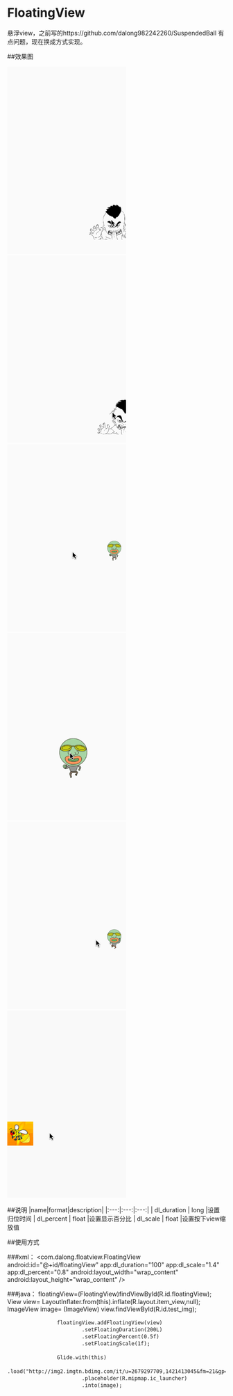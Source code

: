 # FloatingView
悬浮view，之前写的https://github.com/dalong982242260/SuspendedBall  有点问题，现在换成方式实现。



##效果图

![image](https://github.com/dalong982242260/FloatingView/blob/master/img/floating1.gif?raw=true)
![image](https://github.com/dalong982242260/FloatingView/blob/master/img/floating1_2.gif?raw=true)
![image](https://github.com/dalong982242260/FloatingView/blob/master/img/floating2_1.gif?raw=true)
![image](https://github.com/dalong982242260/FloatingView/blob/master/img/floating2_2.gif?raw=true)
![image](https://github.com/dalong982242260/FloatingView/blob/master/img/floating2_3.gif?raw=true)
![image](https://github.com/dalong982242260/FloatingView/blob/master/img/floating3_1.gif?raw=true)


##说明
|name|format|description|
|:---:|:---:|:---:|
| dl_duration | long |设置归位时间
| dl_percent | float |设置显示百分比
| dl_scale | float |设置按下view缩放值


##使用方式

###xml：
              <com.dalong.floatview.FloatingView
                    android:id="@+id/floatingView"
                    app:dl_duration="100"
                    app:dl_scale="1.4"
                    app:dl_percent="0.8"
                    android:layout_width="wrap_content"
                    android:layout_height="wrap_content" />
            
###java：
                    floatingView=(FloatingView)findViewById(R.id.floatingView);
                    View view= LayoutInflater.from(this).inflate(R.layout.item_view,null);
                    ImageView image= (ImageView) view.findViewById(R.id.test_img);
            
                    floatingView.addFloatingView(view)
                            .setFloatingDuration(200L)
                            .setFloatingPercent(0.5f)
                            .setFloatingScale(1f);
            
                    Glide.with(this)
                            .load("http://img2.imgtn.bdimg.com/it/u=2679297709,1421413045&fm=21&gp=0.jpg")
                            .placeholder(R.mipmap.ic_launcher)
                            .into(image);